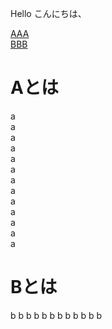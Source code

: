 Hello
こんにちは、

[AAA](#aaaaa)  
[BBB](#bbbbb)  

<h1 id="aaaaa">Aとは</h1>

a  
a  
a  
a  
a  
a  
a  
a  
a  
a  
a  
a  
a  


<h1 id="bbbbb">Bとは</h1>

b
b
b
b
b
b
b
b
b
b
b
b
